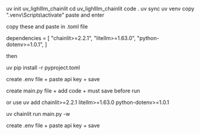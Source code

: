 uv init uv_lighlllm_chainlit
cd uv_lighlllm_chainlit
code .
uv sync
uv venv
copy ".venv\Scripts\activate" paste and enter

copy these and paste in .toml file

dependencies = [
    "chainlit>=2.2.1",
    "litellm>=1.63.0",
    "python-dotenv>=1.0.1",
]


then 

uv pip install -r pyproject.toml

create .env file  + paste api key + save

create main.py file + add code + must save before run

or use uv add chainlit>=2.2.1 litellm>=1.63.0 python-dotenv>=1.0.1

uv chainlit run main.py -w

create .env file  + paste api key + save
